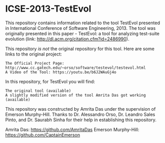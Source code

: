 # ICSE-2013-TestEvol

This repository contains information related to the tool TestEvol presented in International Conference of Software Engineering, 2013. The tool was originally presented in this paper - TestEvol: a tool for analyzing test-suite evolution (link: http://dl.acm.org/citation.cfm?id=2486990).

This repository <i>is not</i> the original repository for this tool. Here are some links to the original project:

    The Official Project Page: http://www.cc.gatech.edu/~orso/software/testevol/testevol.html
    A Video of the Tool: https://youtu.be/b6J2WAuGj4o

In this repository, for TestEvol you will find:

    The original tool (available)
    A slightly modified version of the tool Amrita Das got working (available)

This repository was constructed by Amrita Das under the supervision of Emerson Murphy-Hill. Thanks to Dr. Alessandro Orso, Dr. Leandro Sales Pinto, and Dr. Saurabh Sinha for their help in establishing this repository. 


Amrita Das: https://github.com/AmritaDas
Emerson Murphy-Hill: https://github.com/CaptainEmerson
